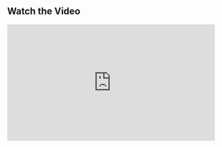 ## Watch the Video

<iframe frameborder="0" scrolling="no" width="480" height="270" src="http://video.esri.com/iframe/4214/000000/width/480/0/00:00:00"></iframe>
